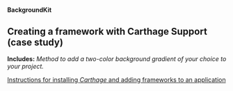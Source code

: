 #### BackgroundKit
## Creating a framework with Carthage Support (case study)

**Includes:** 
_Method to add a two-color background gradient of your choice to your project._

[Instructions for installing *Carthage* and adding frameworks to an application](https://github.com/Carthage/Carthage#quick-start)

